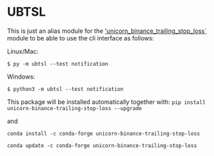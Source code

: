 # UBTSL

This is just an alias module for the 
['unicorn_binance_trailing_stop_loss`](https://github.com/LUCIT-Systems-and-Development/unicorn-binance-trailing-stop-loss) 
module to be able to use the cli interface as follows:

Linux/Mac:

```
$ py -m ubtsl --test notification
```

Windows:

```
$ python3 -m ubtsl --test notification
```

This package will be installed automatically together with:
`pip install unicorn-binance-trailing-stop-loss --upgrade`

and 

`conda install -c conda-forge unicorn-binance-trailing-stop-loss`

`conda update -c conda-forge unicorn-binance-trailing-stop-loss`